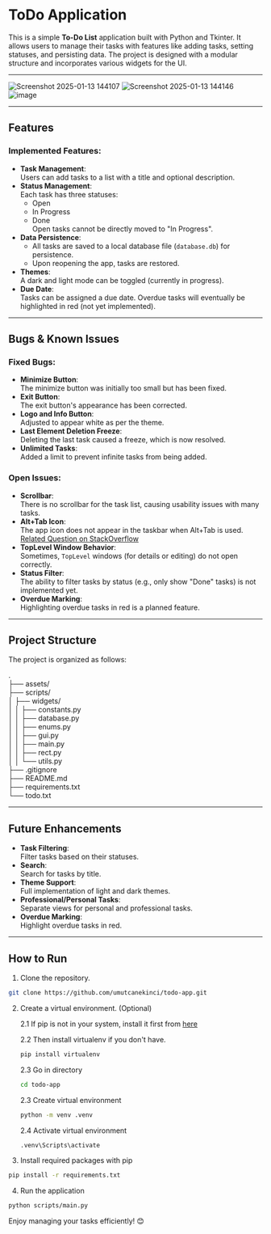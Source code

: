 # ToDo Application

This is a simple **To-Do List** application built with Python and Tkinter. It allows users to manage their tasks with features like adding tasks, setting statuses, and persisting data. The project is designed with a modular structure and incorporates various widgets for the UI.

---

![Screenshot 2025-01-13 144107](https://github.com/user-attachments/assets/a68b43d9-a9bb-4434-83b6-d857bf4755c1)
![Screenshot 2025-01-13 144146](https://github.com/user-attachments/assets/de13f5b0-9bc7-4c4e-87f8-181674ff6870)
![image](https://github.com/user-attachments/assets/d78b35ca-a02a-4534-9e4f-369247bf5f68)


---

## Features

### Implemented Features:
- **Task Management**:  
  Users can add tasks to a list with a title and optional description.
- **Status Management**:  
  Each task has three statuses:  
  - Open  
  - In Progress  
  - Done  
  Open tasks cannot be directly moved to "In Progress".
- **Data Persistence**:  
  - All tasks are saved to a local database file (`database.db`) for persistence.  
  - Upon reopening the app, tasks are restored.
- **Themes**:  
  A dark and light mode can be toggled (currently in progress).
- **Due Date**:  
  Tasks can be assigned a due date. Overdue tasks will eventually be highlighted in red (not yet implemented).

---

## Bugs & Known Issues

### Fixed Bugs:
- **Minimize Button**:  
  The minimize button was initially too small but has been fixed.
- **Exit Button**:  
  The exit button's appearance has been corrected.
- **Logo and Info Button**:  
  Adjusted to appear white as per the theme.
- **Last Element Deletion Freeze**:  
  Deleting the last task caused a freeze, which is now resolved.
- **Unlimited Tasks**:  
  Added a limit to prevent infinite tasks from being added.

### Open Issues:
- **Scrollbar**:  
  There is no scrollbar for the task list, causing usability issues with many tasks.
- **Alt+Tab Icon**:  
  The app icon does not appear in the taskbar when Alt+Tab is used.  
  [Related Question on StackOverflow](https://stackoverflow.com/questions/60442386/check-if-window-is-in-background-tkinter)
- **TopLevel Window Behavior**:  
  Sometimes, `TopLevel` windows (for details or editing) do not open correctly.
- **Status Filter**:  
  The ability to filter tasks by status (e.g., only show "Done" tasks) is not implemented yet.
- **Overdue Marking**:  
  Highlighting overdue tasks in red is a planned feature.

---

## Project Structure

The project is organized as follows:

. <br />
├── assets/ <br />
├── scripts/ <br />
│   ├── widgets/ <br />
│   │   ├── constants.py <br />
│   │   ├── database.py <br />
│   │   ├── enums.py <br />
│   │   ├── gui.py <br />
│   │   ├── main.py <br />
│   │   ├── rect.py <br />
│   │   └── utils.py <br />
├── .gitignore <br />
├── README.md <br />
├── requirements.txt <br />
└── todo.txt <br />

---

## Future Enhancements
- **Task Filtering**:  
  Filter tasks based on their statuses.
- **Search**:  
  Search for tasks by title.
- **Theme Support**:  
  Full implementation of light and dark themes.
- **Professional/Personal Tasks**:  
  Separate views for personal and professional tasks.
- **Overdue Marking**:  
  Highlight overdue tasks in red.

---

## How to Run

1. Clone the repository.
```bash
git clone https://github.com/umutcanekinci/todo-app.git
```

2. Create a virtual environment. (Optional)
    
      2.1 If pip is not in your system, install it first from [here](https://pip.pypa.io/en/stable/installation/)
      
      2.2 Then install virtualenv if you don't have.
      ```bash
      pip install virtualenv
      ```
      
      2.3 Go in directory
      ```bash
      cd todo-app
      ```

      2.3 Create virtual environment
      ```bash
      python -m venv .venv  
      ```
      
      2.4 Activate virtual environment
      ```bash
      .venv\Scripts\activate
      ```

2. Install required packages with pip
```bash
pip install -r requirements.txt  
```

4. Run the application
```bash
python scripts/main.py
```

Enjoy managing your tasks efficiently! 😊
